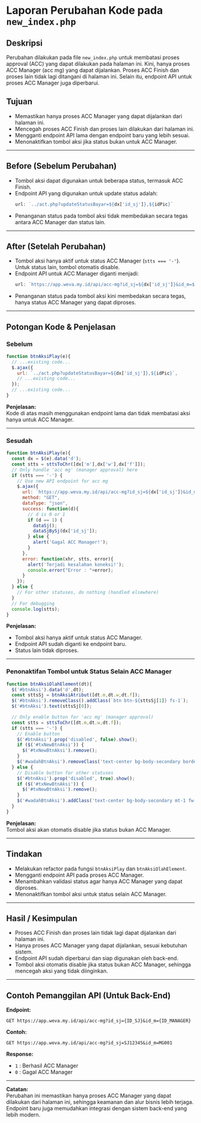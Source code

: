 # Laporan Perubahan Kode pada `new_index.php`

## Deskripsi
Perubahan dilakukan pada file `new_index.php` untuk membatasi proses approval (ACC) yang dapat dilakukan pada halaman ini. Kini, hanya proses ACC Manager (acc mg) yang dapat dijalankan. Proses ACC Finish dan proses lain tidak lagi ditangani di halaman ini. Selain itu, endpoint API untuk proses ACC Manager juga diperbarui.

## Tujuan
- Memastikan hanya proses ACC Manager yang dapat dijalankan dari halaman ini.
- Mencegah proses ACC Finish dan proses lain dilakukan dari halaman ini.
- Mengganti endpoint API lama dengan endpoint baru yang lebih sesuai.
- Menonaktifkan tombol aksi jika status bukan untuk ACC Manager.

---

## Before (Sebelum Perubahan)

- Tombol aksi dapat digunakan untuk beberapa status, termasuk ACC Finish.
- Endpoint API yang digunakan untuk update status adalah:
    ```javascript
    url: `../act.php?updateStatusBayar=${dx['id_sj']},${idPic}`
    ```
- Penanganan status pada tombol aksi tidak membedakan secara tegas antara ACC Manager dan status lain.

---

## After (Setelah Perubahan)

- Tombol aksi hanya aktif untuk status ACC Manager (`stts === '-'`). Untuk status lain, tombol otomatis disable.
- Endpoint API untuk ACC Manager diganti menjadi:
    ```javascript
    url: `https://app.weva.my.id/api/acc-mg?id_sj=${dx['id_sj']}&id_m=${idPic}`
    ```
- Penanganan status pada tombol aksi kini membedakan secara tegas, hanya status ACC Manager yang dapat diproses.

---

## Potongan Kode & Penjelasan

### Sebelum

```javascript
function btnAksiPlay(e){
  // ...existing code...
  $.ajax({
    url: `../act.php?updateStatusBayar=${dx['id_sj']},${idPic}`,
    // ...existing code...
  });
  // ...existing code...
}
```
**Penjelasan:**  
Kode di atas masih menggunakan endpoint lama dan tidak membatasi aksi hanya untuk ACC Manager.

---

### Sesudah

```javascript
function btnAksiPlay(e){
  const dx = $(e).data('d');
  const stts = sttsToChr([dx['m'],dx['w'],dx['f']]);
  // Only handle 'acc mg' (manager approval) here
  if (stts === '-') {
    // Use new API endpoint for acc mg
    $.ajax({
      url: `https://app.weva.my.id/api/acc-mg?id_sj=${dx['id_sj']}&id_m=${idPic}`,
      method: "GET",
      dataType: "json",
      success: function(d){
        // d is 0 or 1
        if (d == 1) {
          dataSj();
          dataSjBySj(dx['id_sj']);
        } else {
          alert('Gagal ACC Manager!');
        }
      },
      error: function(xhr, stts, error){
        alert('Terjadi kesalahan koneksi!');
        console.error("Error : "+error);
      }
    });
  } else {
    // For other statuses, do nothing (handled elsewhere)
  }
  // For debugging
  console.log(stts);
}
```
**Penjelasan:**  
- Tombol aksi hanya aktif untuk status ACC Manager.
- Endpoint API sudah diganti ke endpoint baru.
- Status lain tidak diproses.

---

### Penonaktifan Tombol untuk Status Selain ACC Manager

```javascript
function btnAksiOlahElement(dt){
  $('#btnAksi').data('d',dt);
  const sttsSj = btnAksiAtribut([dt.m,dt.w,dt.f]);
  $('#btnAksi').removeClass().addClass(`btn btn-${sttsSj[1]} fs-1`);
  $('#btnAksi').text(sttsSj[0]);

  // Only enable button for 'acc mg' (manager approval)
  const stts = sttsToChr([dt.m,dt.w,dt.f]);
  if (stts === '-') {
    // Enable button
    $('#btnAksi').prop('disabled', false).show();
    if ($('#txNewBtnAksi')) {
      $('#txNewBtnAksi').remove();
    }
    $('#wadahBtnAksi').removeClass('text-center bg-body-secondary border border-2 border-primary fw-bold fs-1 py-1');
  } else {
    // Disable button for other statuses
    $('#btnAksi').prop('disabled', true).show();
    if ($('#txNewBtnAksi')) {
      $('#txNewBtnAksi').remove();
    }
    $('#wadahBtnAksi').addClass('text-center bg-body-secondary mt-1 fw-bold fs-1 py-1');
  }
}
```
**Penjelasan:**  
Tombol aksi akan otomatis disable jika status bukan ACC Manager.

---

## Tindakan

- Melakukan refactor pada fungsi `btnAksiPlay` dan `btnAksiOlahElement`.
- Mengganti endpoint API pada proses ACC Manager.
- Menambahkan validasi status agar hanya ACC Manager yang dapat diproses.
- Menonaktifkan tombol aksi untuk status selain ACC Manager.

---

## Hasil / Kesimpulan

- Proses ACC Finish dan proses lain tidak lagi dapat dijalankan dari halaman ini.
- Hanya proses ACC Manager yang dapat dijalankan, sesuai kebutuhan sistem.
- Endpoint API sudah diperbarui dan siap digunakan oleh back-end.
- Tombol aksi otomatis disable jika status bukan ACC Manager, sehingga mencegah aksi yang tidak diinginkan.

---

## Contoh Pemanggilan API (Untuk Back-End)

**Endpoint:**  
```
GET https://app.weva.my.id/api/acc-mg?id_sj={ID_SJ}&id_m={ID_MANAGER}
```

**Contoh:**  
```
GET https://app.weva.my.id/api/acc-mg?id_sj=SJ12345&id_m=MG001
```

**Response:**  
- `1` : Berhasil ACC Manager
- `0` : Gagal ACC Manager

---

**Catatan:**  
Perubahan ini memastikan hanya proses ACC Manager yang dapat dilakukan dari halaman ini, sehingga keamanan dan alur bisnis lebih terjaga. Endpoint baru juga memudahkan integrasi dengan sistem back-end yang lebih modern.